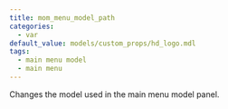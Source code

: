 ```yaml
---
title: mom_menu_model_path
categories:
  - var
default_value: models/custom_props/hd_logo.mdl
tags:
  - main menu model
  - main menu
---
```


Changes the model used in the main menu model panel.
